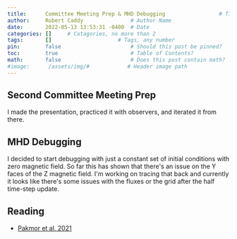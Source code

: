 ```yaml
---
title:      Committee Meeting Prep & MHD Debugging                 # Title
author:     Robert Caddy               # Author Name
date:       2022-05-13 13:53:31 -0400  # Date
categories: []     # Catagories, no more than 2
tags:       []                     # Tags, any number
pin:        false                      # Should this post be pinned?
toc:        true                       # Table of Contents?
math:       false                      # Does this post contain math?
#image:      /assets/img/#            # Header image path
---
```



## Second Committee Meeting Prep

I made the presentation, practiced it with observers, and iterated it from there.

## MHD Debugging

I decided to start debugging with just a constant set of initial conditions with
zero magnetic field. So far this has shown that there's an issue on the Y faces
of the Z magnetic field. I'm working on tracing that back and currently it looks
like there's some issues with the fluxes or the grid after the half time-step
update.

## Reading

- [Pakmor et al. 2021](https://www.aanda.org/10.1051/0004-6361/202037835)
